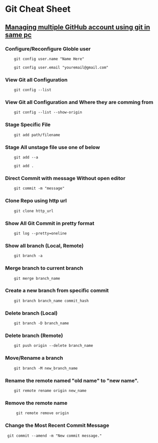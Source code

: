 # Git Cheat Sheet

## [Managing multiple GitHub account using git in same pc](https://dev.to/raven404/managing-multiple-github-account-using-git-in-windows-2m0h)

### Configure/Reconfigure Globle user
```
    git config user.name "Name Here"
```
```
    git config user.email "youremail@gmail.com"
```

### View Git all Configuration
```
    git config --list
```

### View Git all Configuration and Where they are comming from
```
    git config --list --show-origin
```

### Stage Specific File
```
    git add path/filename
```

### Stage All unstage file use one of below
```
    git add --a
```
```
    git add .
```

### Direct Commit with message Without open editor
```
    git commit -m "message"
```


### Clone Repo using http url
```
    git clone http_url
```

### Show All Git Commit in pretty format
```
    git log --pretty=oneline
```

### Show all branch (Local, Remote)
```
    git branch -a
```

### Merge branch to current branch
```
    git merge branch_name
```

### Create a new branch from specific commit
```
    git branch branch_name commit_hash
```

### Delete branch (Local)
```
    git branch -D branch_name
```
### Delete branch (Remote)
```
    git push origin --delete branch_name
```

### Move/Rename a branch
```
    git branch -M new_branch_name
```

### Rename the remote named "old name" to "new name".
```
    git remote rename origin new_name
```

### Remove the remote name 
```
     git remote remove origin
```

### Change the Most Recent Commit Message
     git commit --amend -m "New commit message."